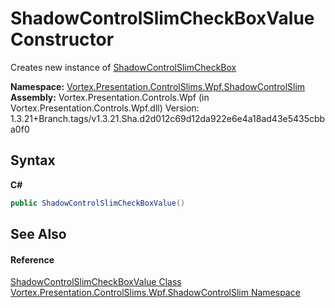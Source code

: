 # ShadowControlSlimCheckBoxValue Constructor 
 

Creates new instance of <a href="T_Vortex_Presentation_ControlSlims_Wpf_ShadowControlSlim_ShadowControlSlimCheckBox.md">ShadowControlSlimCheckBox</a>

**Namespace:**&nbsp;<a href="N_Vortex_Presentation_ControlSlims_Wpf_ShadowControlSlim.md">Vortex.Presentation.ControlSlims.Wpf.ShadowControlSlim</a><br />**Assembly:**&nbsp;Vortex.Presentation.Controls.Wpf (in Vortex.Presentation.Controls.Wpf.dll) Version: 1.3.21+Branch.tags/v1.3.21.Sha.d2d012c69d12da922e6e4a18ad43e5435cbba0f0

## Syntax

**C#**<br />
``` C#
public ShadowControlSlimCheckBoxValue()
```


## See Also


#### Reference
<a href="T_Vortex_Presentation_ControlSlims_Wpf_ShadowControlSlim_ShadowControlSlimCheckBoxValue.md">ShadowControlSlimCheckBoxValue Class</a><br /><a href="N_Vortex_Presentation_ControlSlims_Wpf_ShadowControlSlim.md">Vortex.Presentation.ControlSlims.Wpf.ShadowControlSlim Namespace</a><br />